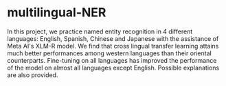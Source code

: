 # multilingual-NER

In this project, we practice named entity recognition in 4 different languages: English, Spanish, Chinese and Japanese with the assistance of Meta AI's XLM-R model. We find that cross lingual transfer learning attains much better performances among western languages than their oriental counterparts. Fine-tuning on all languages has improved the performance of the model on almost all languages except English. Possible explanations are also provided. 
